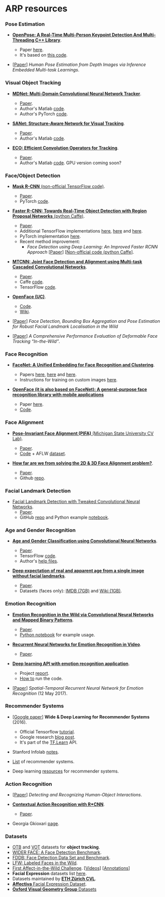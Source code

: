 # ARP resources

### Pose Estimation
- [**OpenPose: A Real-Time Multi-Person Keypoint Detection And Multi-Threading C++ Library**](https://github.com/CMU-Perceptual-Computing-Lab/openpose).
  - Paper [here](https://arxiv.org/abs/1611.08050).
  - It's based on [this code](https://github.com/ZheC/Realtime_Multi-Person_Pose_Estimation).

- [[Paper](https://arxiv.org/abs/1608.03932)] *Human Pose Estimation from Depth Images via Inference Embedded Multi-task Learnings*.

### Visual Object Tracking
- [**MDNet: Multi-Domain Convolutional Neural Network Tracker**](http://cvlab.postech.ac.kr/research/mdnet/).
  - [Paper](https://arxiv.org/pdf/1510.07945v2.pdf).
  - Author's Matlab [code](https://github.com/HyeonseobNam/MDNet).
  - Author's PyTorch [code](https://github.com/HyeonseobNam/py-MDNet).
  
- [**SANet: Structure-Aware Network for Visual Tracking**](http://www.dabi.temple.edu/~hbling/code/SANet/SANet.html).
  - [Paper](http://www.dabi.temple.edu/~hbling/publication/SANet.pdf).
  - Author's Matlab [code](http://www.dabi.temple.edu/~hbling/code/SANet/sanet_code.zip).
  
- [**ECO: Efficient Convolution Operators for Tracking**](http://www.cvl.isy.liu.se/research/objrec/visualtracking/ecotrack/index.html).
  - [Paper](https://arxiv.org/pdf/1611.09224v1.pdf).
  - Author's Matlab [code](https://github.com/martin-danelljan/ECO). GPU version coming soon?

### Face/Object Detection
- [**Mask R-CNN** (non-official TensorFlow code)](https://github.com/CharlesShang/FastMaskRCNN).
  - [Paper](https://arxiv.org/abs/1703.06870).
  - PyTorch [code](https://github.com/felixgwu/mask_rcnn_pytorch).

- [**Faster R-CNN: Towards Real-Time Object Detection with Region Proposal Networks** (python Caffe)](https://github.com/rbgirshick/py-faster-rcnn).
  - [Paper](https://arxiv.org/abs/1506.01497).
  - Additional TensorFlow implementations [here](https://github.com/CharlesShang/TFFRCNN), [here](https://github.com/endernewton/tf-faster-rcnn) and [here](https://github.com/smallcorgi/Faster-RCNN_TF).
  - PyTorch implementation [here](https://github.com/longcw/faster_rcnn_pytorch).
  - Recent method improvement: 
    - *Face Detection using Deep Learning: An Improved Faster RCNN Approach* [[Paper](https://arxiv.org/abs/1701.08289)] [[Non-official code (python Caffe](https://github.com/playerkk/face-py-faster-rcnn)].

- [**MTCNN: Joint Face Detection and Alignment using Multi-task Cascaded Convolutional Networks**](https://kpzhang93.github.io/MTCNN_face_detection_alignment/index.html). 
  - [Paper](https://arxiv.org/abs/1604.02878). 
  - Caffe [code](https://github.com/kpzhang93/MTCNN_face_detection_alignment). 
  - TensorFlow [code](https://github.com/davidsandberg/facenet/tree/master/src/align).
  
- [**OpenFace (UC)**](http://www.cl.cam.ac.uk/research/rainbow/projects/openface/).
  - [Code](https://github.com/TadasBaltrusaitis/OpenFace).
  - [Wiki](https://github.com/TadasBaltrusaitis/OpenFace/wiki).

- [[Paper](https://arxiv.org/abs/1705.02402v1)] *Face Detection, Bounding Box Aggregation and Pose Estimation for Robust Facial Landmark Localisation in the Wild*
- [[Paper](https://ibug.doc.ic.ac.uk/media/uploads/documents/ijcv_deformable_tracking_review.pdf)] *A Comprehensive Performance Evaluation of Deformable Face Tracking “In-the-Wild”*.

### Face Recognition
- [**FaceNet: A Unified Embedding for Face Recognition and Clustering**](https://github.com/davidsandberg/facenet). 
  - Papers [here](https://arxiv.org/abs/1503.03832), [here](http://ydwen.github.io/papers/WenECCV16.pdf) and [here](http://www.robots.ox.ac.uk/~vgg/publications/2015/Parkhi15/parkhi15.pdf). 
  - Instructions for training on custom images [here](https://github.com/davidsandberg/facenet/wiki/Train-a-classifier-on-own-images).

- [**OpenFace (it is also based on FaceNet): A general-purpose face recognition library with mobile applications**](http://cmusatyalab.github.io/openface/)
  - Paper [here](http://elijah.cs.cmu.edu/DOCS/CMU-CS-16-118.pdf).
  - [Code](https://github.com/cmusatyalab/openface/).

### Face Alignment
- [**Pose-Invariant Face Alignment (PIFA)** (Michigan State University CV Lab)](http://cvlab.cse.msu.edu/project-pifa.html).
  - [Paper](http://cvlab.cse.msu.edu/pdfs/Jourabloo_Liu_IJCV_2017.pdf).
  - [Code](https://www.cse.msu.edu/computervision/CVPR16-LargePoseFaceAlignment.zip) + AFLW [dataset](https://www.cse.msu.edu/computervision/AFLW.zip).
  
- [**How far are we from solving the 2D & 3D Face Alignment problem?**](https://www.adrianbulat.com/face-alignment).
  - [Paper](https://arxiv.org/pdf/1703.07332.pdf).
  - Github [repo](https://github.com/1adrianb/2D-and-3D-face-alignment).

### Facial Landmark Detection
- [Facial Landmark Detection with Tweaked Convolutional Neural Networks](http://www.openu.ac.il/home/hassner/projects/tcnn_landmarks/).
  - [Paper](http://arxiv.org/abs/1511.04031).
  - GitHub [repo](https://github.com/ishay2b/VanillaCNN) and Python example [notebook](https://github.com/ishay2b/VanillaCNN/blob/master/python/VanillaNoteBook.ipynb).

### Age and Gender Recognition
- [**Age and Gender Classification using Convolutional Neural Networks**](http://www.openu.ac.il/home/hassner/projects/cnn_agegender/).
  - [Paper](http://www.openu.ac.il/home/hassner/projects/cnn_agegender/CNN_AgeGenderEstimation.pdf).
  - TensorFlow [code](https://github.com/dpressel/rude-carnie). 
  - Author's [help files](https://github.com/GilLevi/AgeGenderDeepLearning). 

- [**Deep expectation of real and apparent age from a single image without facial landmarks**](https://data.vision.ee.ethz.ch/cvl/rrothe/imdb-wiki/). 
  - [Paper](https://www.vision.ee.ethz.ch/en/publications/papers/articles/eth_biwi_01299.pdf).
  - Datasets (faces only): [IMDB (7GB)](https://data.vision.ee.ethz.ch/cvl/rrothe/imdb-wiki/static/imdb_crop.tar) and [Wiki (1GB)](https://data.vision.ee.ethz.ch/cvl/rrothe/imdb-wiki/static/wiki_crop.tar).

### Emotion Recognition
- [**Emotion Recognition in the Wild via Convolutional Neural Networks and Mapped Binary Patterns**](http://www.openu.ac.il/home/hassner/projects/cnn_emotions/).
  - [Paper](http://www.openu.ac.il/home/hassner/projects/cnn_emotions/LeviHassnerICMI15.pdf).
  - [Python notebook](http://nbviewer.ipython.org/urls/dl.dropboxusercontent.com/u/38822310/DemoDir/EmotiW_Demo.ipynb) for example usage.
- [**Recurrent Neural Networks for Emotion Recognition in Video**](https://github.com/saebrahimi/Emotion-Recognition-RNN).
  - [Paper](http://www-etud.iro.umontreal.ca/~michals/pdf/emotion_rnns.pdf).
- [**Deep learning API with emotion recognition application**](https://github.com/mihaelacr/pydeeplearn).
  - Project [report](http://www.doc.ic.ac.uk/teaching/distinguished-projects/2014/mrosca.pdf).
  - [How to](https://github.com/mihaelacr/pydeeplearn/blob/master/code/webcam-emotion-recognition/Readme.md) run the code.
  
- [[Paper](https://arxiv.org/abs/1705.04515v1)] *Spatial-Temporal Recurrent Neural Network for Emotion Recognition* (12 May 2017).

### Recommender Systems
- [[Google paper](https://arxiv.org/abs/1606.07792v1)] **Wide & Deep Learning for Recommender Systems** (2016).
  - Official Tensorflow [tutorial](https://www.tensorflow.org/versions/r0.10/tutorials/wide_and_deep/).
  - Google research [blog post](https://research.googleblog.com/2016/06/wide-deep-learning-better-together-with.html).
  - It's part of the [TF.Learn](https://github.com/tensorflow/tensorflow/tree/master/tensorflow/contrib/learn/python/learn) API.

- Stanford Infolab [notes](http://infolab.stanford.edu/~ullman/mmds/ch9.pdf).

- [List](https://github.com/grahamjenson/list_of_recommender_systems) of recommender systems.

- Deep learning [resources](https://github.com/robi56/Deep-Learning-for-Recommendation-Systems) for recommender systems.

### Action Recognition
- [[Paper](https://arxiv.org/abs/1704.07333)] *Detecting and Recognizing Human-Object Interactions*.

- [**Contextual Action Recognition with R\*CNN**](https://github.com/gkioxari/RstarCNN).
  - [Paper](https://arxiv.org/abs/1505.01197).

- Georgia Gkioxari [page](https://people.eecs.berkeley.edu/~gkioxari/).

### Datasets
- [OTB](http://cvlab.hanyang.ac.kr/tracker_benchmark/datasets.html) and [VOT](http://www.votchallenge.net/) datasets for **object tracking**.
- [WIDER FACE: A Face Detection Benchmark](http://mmlab.ie.cuhk.edu.hk/projects/WIDERFace/).
- [FDDB: Face Detection Data Set and Benchmark](http://vis-www.cs.umass.edu/fddb/).
- [LFW: Labeled Faces in the Wild](http://vis-www.cs.umass.edu/lfw/).
- [First Affect-in-the-Wild Challenge](https://ibug.doc.ic.ac.uk/resources/first-affect-wild-challenge/). [[Videos](https://www.dropbox.com/s/uv3oq7qtyb4qxzi/train.zip?dl=1)] [[Annotations](https://www.dropbox.com/s/3ydatoxj5tirc37/cvpr_mean_annotations_train.zip?dl=1)]
- **Facial Expression** datasets list [here](https://en.wikipedia.org/wiki/Facial_expression_databases).
- Datasets maintained by [**ETH Zürich CVL**](http://www.vision.ee.ethz.ch/en/datasets/). 
- [**Affectiva** Facial Expression Dataset](https://www.affectiva.com/facial-expression-dataset/).
- [**Oxford Visual Geometry Group** Datasets](http://www.robots.ox.ac.uk/~vgg/data/)
